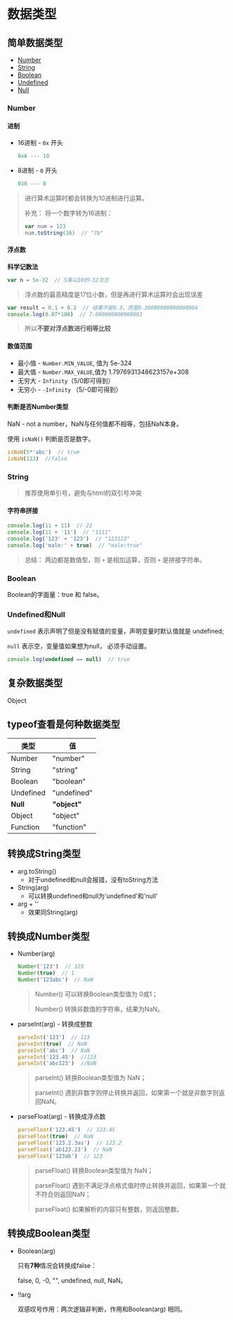 # 数据类型

## 简单数据类型

- [Number](#number)
- [String](#string)
- [Boolean](#boolean)
- [Undefined](#undefined和null)
- [Null](#undefined和null)

### Number

#### 进制

- 16进制 - `0x` 开头

  ```js
  0xA --- 10
  ```

- 8进制 - `0` 开头

  ```js
  010 --- 8
  ```

> 进行算术运算时都会转换为10进制进行运算。
>
> 补充： 将一个数字转为16进制：
>
> ```js
> var num = 123
> num.toString(16)  // "7b"
> ```

#### 浮点数

**科学记数法**

```js
var n = 5e-32  // 5乘以10的-32次方
```

>  浮点数的最高精度是17位小数，但是再进行算术运算时会出现误差

```js
var result = 0.1 + 0.2  // 结果不是0.3，而是0.30000000000000004
console.log(0.07*100)  // 7.000000000000001
```

> 所以**不要对浮点数进行相等比较**

#### 数值范围

- 最小值 - `Number.MIN_VALUE`, 值为 5e-324
- 最大值 - `Number.MAX_VALUE`,值为 1.7976931348623157e+308 
- 无穷大 - `Infinity`（5/0即可得到）
- 无穷小 - `-Infinity` （5/-0即可得到）

#### 判断是否Number类型

NaN - not a number，NaN与任何值都不相等，包括NaN本身。

使用 `isNaN()` 判断是否是数字。

```js
isNaN(5*'abc')  // true
isNaN(123)  //false
```

### String

> 推荐使用单引号，避免与html的双引号冲突

#### 字符串拼接

```js
console.log(11 + 11)  // 22
console.log(11 + '11')  // "1111"
console.log('123' + '123')  // "123123"
console.log('male:' + true)  // "male:true"
```

> 总结： 两边都是数值型，则 `+` 是相加运算，否则 `+` 是拼接字符串。

### Boolean

Boolean的字面量：true 和 false。

### Undefined和Null

`undefined` 表示声明了但是没有赋值的变量，声明变量时默认值就是 undefined;

`null` 表示空，变量值如果想为null， 必须手动设置。

```js
console.log(undefined == null)  // true
```

## 复杂数据类型

Object

## typeof查看是何种数据类型

| 类型      | 值           |
| --------- | ------------ |
| Number    | "number"     |
| String    | "string"     |
| Boolean   | "boolean"    |
| Undefined | "undefined"  |
| **Null**  | **"object"** |
| Object    | "object"     |
| Function  | "function"   |

## 转换成String类型

- arg.toString() 
  - 对于undefined和null会报错，没有toString方法
- String(arg) 
  - 可以转换undefined和null为'undefined'和'null'
- arg + ''
  - 效果同String(arg)

## 转换成Number类型

- Number(arg)

  ```js
  Number('123')  // 123
  Number(true)  // 1
  Number('123abc')  // NaN
  ```

  > Number() 可以转换Boolean类型值为 0或1；
  >
  > Number() 转换非数值的字符串，结果为NaN。

- parseInt(arg) - 转换成整数

  ```js
  parseInt('123')  // 123
  parseInt(true)  // NaN
  parseInt('abc')  // NaN
  parseInt('123.45')  //123
  parseInt('abc123')  //NaN
  ```

  > parseInt() 转换Boolean类型值为 NaN；
  >
  > parseInt() 遇到非数字则停止转换并返回，如果第一个就是非数字则返回NaN。

- parseFloat(arg) - 转换成浮点数

  ```js
  parseFloat('123.45')  // 123.45
  parseFloat(true)  // NaN
  parseFloat('123.2.3as')  // 123.2
  parseFloat('ab123.23')  // NaN
  parseFloat('123ab')  // 123 
  ```

  > parseFloat() 转换Boolean类型值为 NaN；
  >
  > parseFloat() 遇到不满足浮点格式值时停止转换并返回，如果第一个就不符合则返回NaN；
  >
  > parseFloat() 如果解析的内容只有整数，则返回整数。

## 转换成Boolean类型

- Boolean(arg)

  只有**7种**情况会转换成false：

  false, 0, -0, "", undefined, null, NaN。

- !!arg

  双感叹号作用：两次逻辑非判断，作用和Boolean(arg) 相同。

